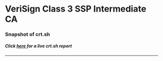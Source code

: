 # VeriSign Class 3 SSP Intermediate CA
### Snapshot of crt.sh
##### Click [here](https://crt.sh/?q=AD52FDEFD3162651B09E5F32C4D66992A0867D25C7B2B35DA242555AF185F577) for a live crt.sh report

---
